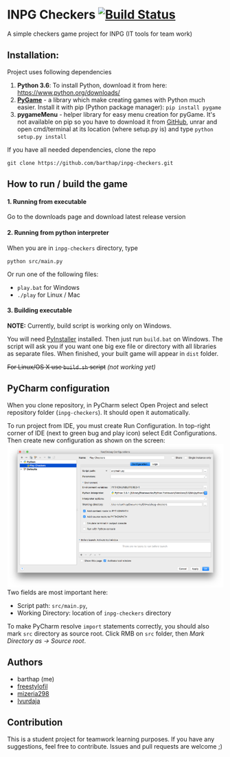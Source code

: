 # INPG Checkers [![Build Status](https://travis-ci.org/barthap/inpg-checkers.svg?branch=master)](https://travis-ci.org/barthap/inpg-checkers)
A simple checkers game project for INPG (IT tools for team work)

## Installation:
Project uses following dependencies
1. **Python 3.6**: To install Python, download it from here: https://www.python.org/downloads/ 
2. **[PyGame](https://www.pygame.org/news)** - a library which make creating games with Python much easier. Install it with pip (Python package manager):
`pip install pygame`
3. **pygameMenu** - helper library for easy menu creation for pyGame. It's not available on pip
so you have to download it from [GitHub](https://github.com/ppizarror/pygame-menu), unrar and open cmd/terminal at its location (where setup.py is) and type 
`python setup.py install`

If you have all needed dependencies, clone the repo
```
git clone https://github.com/barthap/inpg-checkers.git
```

## How to run / build the game

#### 1. Running from executable

Go to the downloads page and download latest release version

#### 2. Running from python interpreter

When you are in `inpg-checkers` directory, type
```
python src/main.py
```
Or run one of the following files:
- `play.bat` for Windows
- `./play` for Linux / Mac

#### 3. Building executable

**NOTE:** Currently, build script is working only on Windows.

You will need [PyInstaller](http://www.pyinstaller.org/) installed. Then just run `build.bat` on Windows.
The script will ask you if you want one big exe file
or directory with all libraries as separate files. When finished, your built game will appear in `dist` folder.

~~For Linux/OS X use `build.sh` script~~ _(not working yet)_

## PyCharm configuration
When you clone repository, in PyCharm select Open Project
and select repository folder (`inpg-checkers`). It should open it automatically.

To run project from IDE, you must create Run Configuration.
In top-right corner of IDE (next to green bug and play icon) select Edit Configurations.
Then create new configuration as shown on the screen:
![Konfig. PyCharm](docs/pycharm-config.png)
Two fields are most important here:
- Script path: `src/main.py`, 
- Working Directory: location of `inpg-checkers` directory

To make PyCharm resolve `import` statements correctly, you should also mark `src` directory as source root.
Click RMB on `src` folder, then _Mark Directory as -> Source root_.

## Authors
- barthap (me)
- [freestylofil](https://github.com/freestylofil)
- [mizeria298](https://github.com/mizeria298)
- [Ivurdaja](https://github.com/Ivurdaja)

## Contribution
This is a student project for teamwork learning purposes. If you
have any suggestions, feel free to contribute. Issues and pull requests
are welcome ;)